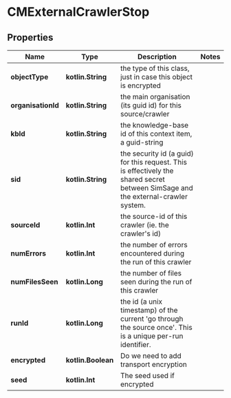 
# CMExternalCrawlerStop

## Properties
Name | Type | Description | Notes
------------ | ------------- | ------------- | -------------
**objectType** | **kotlin.String** | the type of this class, just in case this object is encrypted | 
**organisationId** | **kotlin.String** | the main organisation (its guid id) for this source/crawler | 
**kbId** | **kotlin.String** | the knowledge-base id of this context item, a guid-string | 
**sid** | **kotlin.String** | the security id (a guid) for this request.  This is effectively the shared secret between SimSage and the external-crawler system. | 
**sourceId** | **kotlin.Int** | the source-id of this crawler (ie. the crawler&#39;s id) | 
**numErrors** | **kotlin.Int** | the number of errors encountered during the run of this crawler | 
**numFilesSeen** | **kotlin.Long** | the number of files seen during the run of this crawler | 
**runId** | **kotlin.Long** | the id (a unix timestamp) of the current &#39;go through the source once&#39;.  This is a unique per-run identifier. | 
**encrypted** | **kotlin.Boolean** | Do we need to add transport encryption | 
**seed** | **kotlin.Int** | The seed used if encrypted | 



